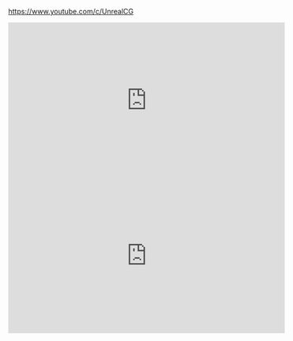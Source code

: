 https://www.youtube.com/c/UnrealCG
<iframe width="560" height="315" src="https://www.youtube.com/embed/pLFW6qnQ-e8" title="YouTube video player" frameborder="0" allow="accelerometer; autoplay; clipboard-write; encrypted-media; gyroscope; picture-in-picture" allowfullscreen></iframe>
<iframe width="560" height="315" src="https://www.youtube.com/embed/iVweV9Ddxpw" title="YouTube video player" frameborder="0" allow="accelerometer; autoplay; clipboard-write; encrypted-media; gyroscope; picture-in-picture" allowfullscreen></iframe>
